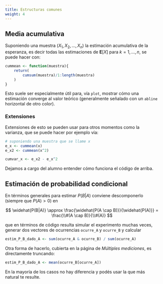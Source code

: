 ```yaml
---
title: Estructuras comunes
weight: 4
---
```


## Media acumulativa

Suponiendo una muestra $(X_1, X_2, \dots, X_n)$ la estimación acumulativa de la esperanza, es decir todas las estimaciones de $\mathbf{E}[X]$ para $k=1,\dots,n$, se puede hacer con:

```r
cummean <- function(muestra){
    return(
        cumsum(muestra)/1:length(muestra)
    )
}
```

Esto suele ser especialmente útil para, vía `plot`, mostrar cómo una estimación converge al valor teórico (generalmente señalado con un `abline` horizontal de otro color).

### Extensiones

Extensiones de esto se pueden usar para otros momentos como la varianza, que se puede hacer por ejemplo vía:

```r
# suponiendo una muestra que se llame x
e_x <- cummean(x)
e_x2 <- cummean(x^2)

cumvar_x <- e_x2 - e_x^2
```

Dejamos a cargo del alumno entender cómo funciona el código de arriba.

## Estimación de probabilidad condicional

En términos generales para estimar $P(B|A)$ conviene descomponerlo (siempre que $P(A)>0$) en

$$
\widehat{P(B|A)} \approx \frac{\widehat{P(A \cap B)}}{\widehat{P(A)}} = \frac{\\#(A \cap B)}{\\#(A)}
$$

que en términos de código resulta simular el experimento muchas veces, generar dos vectores de ocurrencias `ocurre_A` y `ocurre_B` y calcular

```r
estim_P_B_dado_A <- sum(ocurre_A & ocurre_B) / sum(ocurre_A)
```

Otra forma de hacerlo, cubierta en la página de *Múltiples mediciones*, es directamente truncando:

```r
estim_P_B_dado_A <- mean(ocurre_B[ocurre_A])
```

En la mayoría de los casos no hay diferencia y podés usar la que más natural te resulte.

